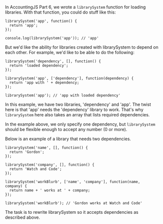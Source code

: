In AccountingJS Part 6, we wrote a ```librarySystem``` function for loading libraries. With that function, you could do stuff like this:
```
librarySystem('app', function() {
  return 'app';
});

console.log(librarySystem('app')); // 'app'
```
But we'd like the ability for libraries created with librarySystem to depend on each other. For example, we'd like to be able to do the following:
```
librarySystem('dependency', [], function() {
  return 'loaded dependency';
});

librarySystem('app', ['dependency'], function(dependency) {
  return 'app with ' + dependency;
});

librarySystem('app'); // 'app with loaded dependency'
```
In this example, we have two libraries, 'dependency' and 'app'. The twist here is that 'app' needs the 'dependency' library to work. That's why ```librarySystem``` here also takes an array that lists required dependencies.

In the example above, we only specify one dependency, but ```librarySystem``` should be flexible enough to accept any number (0 or more).

Below is an example of a library that needs two dependencies.
```
librarySystem('name', [], function() {
  return 'Gordon';
});

librarySystem('company', [], function() {
  return 'Watch and Code';
});

librarySystem('workBlurb', ['name', 'company'], function(name, company) {
  return name + ' works at ' + company;
});

librarySystem('workBlurb'); // 'Gordon works at Watch and Code'
```
The task is to rewrite librarySystem so it accepts dependencies as described above.
